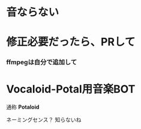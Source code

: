 # 音ならない
# 修正必要だったら、PRして
### ffmpegは自分で追加して

# Vocaloid-Potal用音楽BOT
通称 **Potaloid**

ネーミングセンス？
知らないね
